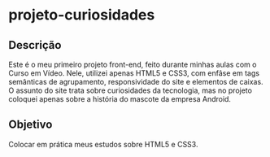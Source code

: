 # projeto-curiosidades

## Descrição
Este é o meu primeiro projeto front-end, feito durante minhas aulas com o Curso em Vídeo. Nele, utilizei apenas HTML5 e CSS3, com enfâse em tags semânticas de agrupamento, responsividade do site e elementos de caixas. O assunto do site trata sobre curiosidades da tecnologia, mas no projeto coloquei apenas sobre a história do mascote da empresa Android.

## Objetivo
Colocar em prática meus estudos sobre HTML5 e CSS3.
 
